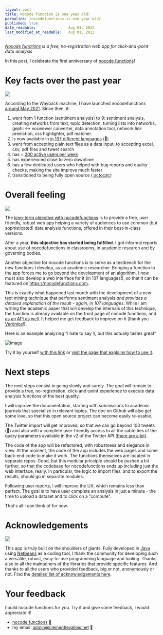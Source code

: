 ```yaml
---
layout: post
title: Nocode function is one year old!
permalink: /nocodefunctions-is-one-year-old/
published: true
date_readable:               Aug 01, 2022
last_modified_at_readable:   Aug 01, 2022
---
```


*[Nocode functions](https://nocodefunctions.com/) is a free, no-registration web app for click-and-point data analysis*

In this post, I celebrate the first anniversary of [nocode functions](https://nocodefunctions.com/)!

# Key facts over the past year

![](https://media.giphy.com/media/SEWEmCymjv8XDbsb8I/giphy.gif)

According to the Wayback machine, I have launched nocodefunctions [around May 2021](http://web.archive.org/web/20210503153337/https://nocodefunctions.com/). Since then, it:

1. went from 1 function (sentiment analysis) to 9: sentiment analysis, creating networks from text, topic detection, turning lists into networks, gephi <-> vosviewer converter, data annotation tool, network link prediction, css highlighter, pdf matcher.
2. is now available in [in 107 different languages](https://nocodefunctions.com/blog/translated-web-app-in-107-languages-i18n/) (🤯)
3. went from accepting plain text files as a data input, to accepting excel, csv, pdf files and tweet search
4. has ~ [200 active users per week](https://public.nocodefunctions.com/)
5. has experienced close to zero downtime
6. has a few dedicated users who helped with bug reports and quality checks, making the site improve much faster
7. transitioned to being fully open source ([:octocat:](https://github.com/seinecle/nocodefunctions))


# Overall feeling

![](https://media.giphy.com/media/3oKIPu1AxMWB2xlwl2/giphy.gif)

The [long-term objective with nocodefunctions](https://nocodefunctions.com/blog/long-game/) is to provide a free, user friendly, robust web app helping a variety of audiences to use common (but sophisticated) data analysis functions, offered in their best-in-class versions.

After a year, **this objective has started being fulfilled**. I got informal reports about use of nocodefunctions in classrooms, in academic research and by governing bodies.

Another objective for nocode functions is to serve as a testbench for the new functions I develop, as an academic researcher. Bringing a function to the app forces me to go beyond the development of an algorithm. I now must also develop a web interface for it (in 107 languages!), so that it can be featured on https://nocodefunctions.com.

This is exactly what happened last month with the development of a new text mining technique that performs sentiment analysis *and provides a detailed explanation of the result - again, in 107 languages*.
While I am writing the academic paper that will develop the internals of this technique, the function is already available on the front page of nocode functions, and [as an API as well](https://nocodefunctions.com/umigon/sentiment_analysis_tool.html). It helped me get feedback to improve on it (thank you [Verónica](https://www.linkedin.com/in/ver%C3%B3nica-espinoza/)!).

Here is an example analyzing "I hate to say it, but this actually tastes great"

![image](https://user-images.githubusercontent.com/1244100/182168735-32a410a5-0224-4685-b697-e741b47cec1b.png)

Try it by yourself [with this link](https://nocodefunctions.com/api/sentimentForAText?text-lang=en&text=I%20hate%20to%20say%20it,%20but%20this%20actually%20tastes%20great&explanation=on&output-format=html&explanation-lang=en) or [visit the page that explains how to use it](https://nocodefunctions.com/umigon/sentiment_analysis_tool.html).


# Next steps

The next steps consist in going slowly and surely. The goal will remain to provide a free, no-registration, click-and-point experience to execute data analysis functions of the best quality.

I will improve the documentation, starting with submissions to academic journals that specialize in relevant topics. The doc on Github will also get some love, so that this open source project can become easily re-usable.

The Twitter import will get improved, so that we can go beyond 100 tweets (🤦) and also with a complete user-friendly access to all the subtelties of the query parameters available in the v2 of the Twitter API ([there are a lot](https://developer.twitter.com/en/docs/twitter-api/tweets/search/integrate/build-a-query)).

The code of the app will be refactored, with robustness and elegance in view. At the moment, the code of the app includes the web pages and some back-end code to make it work. The functions themselves are located in separate repos. Good, but this modular principle should be pushed a bit further, so that the codebase for nocodefunctions ends up including just the web interface, really. In particular, the logic to import files, and to export the results, should go in separate modules.

Following user reports, I will improve the UX, which remains less than perfect. The goal is to have user complete an analysis in just a minute - the time to upload a dataset and to click on a "compute".

That's all I can think of for now.

# Acknowledgements

![](https://media.giphy.com/media/ZfK4cXKJTTay1Ava29/giphy.gif)

This app is truly built on the shoulders of giants. Fully developed in [Java](https://www.youtube.com/watch?v=RRubcjpTkks) using [Netbeans](https://netbeans.apache.org/) as a coding tool, I thank the community for developing such a versatile, robust, easy-to-use programming language and tooling. Thanks also to all the maintainers of the libraries that provide specific features. And thanks to all the users who provided feedback, big or not, anonymously or not. Find the [detailed list of acknowledgements here](https://nocodefunctions.com/acknowledgements.html).


# Your feedback
I build nocode functions for you. Try it and give some feedback, I would appreciate it!

* [nocode functions](https://nocodefunctions.com) 🔎
* my email: [admin@clementlevallois.net](mailto:admin@clementlevallois.net) 📧

